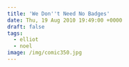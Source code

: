 ```yaml
---
title: 'We Don''t Need No Badges'
date: Thu, 19 Aug 2010 19:49:00 +0000
draft: false
tags:
  - elliot
  - noel
image: /img/comic350.jpg
---
```


